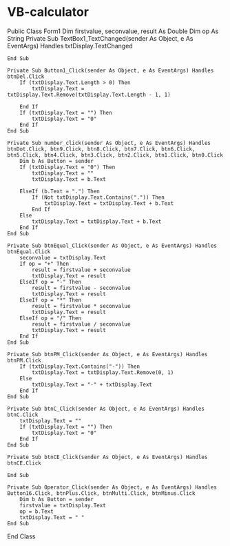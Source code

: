 # VB-calculator
Public Class Form1
    Dim firstvalue, seconvalue, result As Double
    Dim op As String
    Private Sub TextBox1_TextChanged(sender As Object, e As EventArgs) Handles txtDisplay.TextChanged

    End Sub

    Private Sub Button1_Click(sender As Object, e As EventArgs) Handles btnDel.Click
        If (txtDisplay.Text.Length > 0) Then
            txtDisplay.Text = txtDisplay.Text.Remove(txtDisplay.Text.Length - 1, 1)

        End If
        If (txtDisplay.Text = "") Then
            txtDisplay.Text = "0"
        End If
    End Sub

    Private Sub number_click(sender As Object, e As EventArgs) Handles btnDot.Click, btn9.Click, btn8.Click, btn7.Click, btn6.Click, btn5.Click, btn4.Click, btn3.Click, btn2.Click, btn1.Click, btn0.Click
        Dim b As Button = sender
        If (txtDisplay.Text = "0") Then
            txtDisplay.Text = ""
            txtDisplay.Text = b.Text

        ElseIf (b.Text = ".") Then
            If (Not txtDisplay.Text.Contains(".")) Then
                txtDisplay.Text = txtDisplay.Text + b.Text
            End If
        Else
            txtDisplay.Text = txtDisplay.Text + b.Text
        End If
    End Sub

    Private Sub btnEqual_Click(sender As Object, e As EventArgs) Handles btnEqual.Click
        seconvalue = txtDisplay.Text
        If op = "+" Then
            result = firstvalue + seconvalue
            txtDisplay.Text = result
        ElseIf op = "-" Then
            result = firstvalue - seconvalue
            txtDisplay.Text = result
        ElseIf op = "*" Then
            result = firstvalue * seconvalue
            txtDisplay.Text = result
        ElseIf op = "/" Then
            result = firstvalue / seconvalue
            txtDisplay.Text = result
        End If
    End Sub

    Private Sub btnPM_Click(sender As Object, e As EventArgs) Handles btnPM.Click
        If (txtDisplay.Text.Contains("-")) Then
            txtDisplay.Text = txtDisplay.Text.Remove(0, 1)
        Else
            txtDisplay.Text = "-" + txtDisplay.Text
        End If
    End Sub

    Private Sub btnC_Click(sender As Object, e As EventArgs) Handles btnC.Click
        txtDisplay.Text = ""
        If (txtDisplay.Text = "") Then
            txtDisplay.Text = "0"
        End If
    End Sub

    Private Sub btnCE_Click(sender As Object, e As EventArgs) Handles btnCE.Click

    End Sub

    Private Sub Operator_Click(sender As Object, e As EventArgs) Handles Button16.Click, btnPlus.Click, btnMulti.Click, btnMinus.Click
        Dim b As Button = sender
        firstvalue = txtDisplay.Text
        op = b.Text
        txtDisplay.Text = " "
    End Sub
End Class
